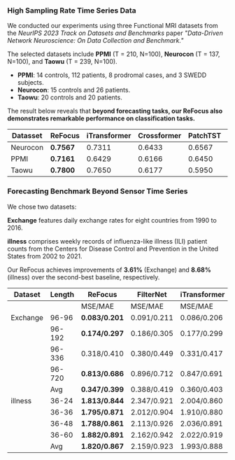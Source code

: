 ### High Sampling Rate Time Series Data

We conducted our experiments using three Functional MRI datasets from the *NeurIPS 2023 Track on Datasets and Benchmarks* paper *"Data-Driven Network Neuroscience: On Data Collection and Benchmark."* 

The selected datasets include **PPMI** (T = 210, N=100), **Neurocon** (T = 137, N=100), and **Taowu** (T = 239, N=100). 

- **PPMI**: 14 controls, 112 patients, 8 prodromal cases, and 3 SWEDD subjects.  
- **Neurocon**: 15 controls and 26 patients.  
- **Taowu**: 20 controls and 20 patients.

The result below reveals that **beyond forecasting tasks, our ReFocus also demonstrates remarkable performance on classification tasks.**

|Datasset|ReFocus|iTransformer|Crossformer|PatchTST|TSMixer|
|--------|-------|------------|-----------|--------|-------|
|Neurocon|**0.7567**|0.7311|0.6433|0.6567|0.7072|
|PPMI|**0.7161**|0.6429|0.6166|0.6450|0.6263|
|Taowu|**0.7800**|0.7650|0.6177|0.5950|0.6500|

### Forecasting Benchmark Beyond Sensor Time Series

We chose two datasets:

**Exchange** features daily exchange rates for eight countries from 1990 to 2016. 

**illness** comprises weekly records of influenza-like illness (ILI) patient counts from the Centers for Disease Control and Prevention in the United States from 2002 to 2021.


Our ReFocus achieves improvements of **3.61%** (Exchange) and **8.68%** (illness) over the second-best baseline, respectively.

|Dataset | Length | ReFocus| FilterNet | iTransformer| PatchTST| TimesNet|
|--------|--------|-------------------|---------------------|------------------------|--------------------|--------------------|
|||MSE/MAE|MSE/MAE|MSE/MAE|MSE/MAE|MSE/MAE|
|Exchange| 96-96     | **0.083/0.201**       | 0.091/0.211         | 0.086/0.206            | 0.088/0.205        | 0.107/0.234        |
|| 96-192    | **0.174/0.297**       | 0.186/0.305         | 0.177/0.299            | 0.176/0.299        | 0.226/0.344        |
|| 96-336    | 0.318/0.410       | 0.380/0.449         | 0.331/0.417            | **0.301/0.397**        | 0.367/0.448        |
|| 96-720    | **0.813/0.686**       | 0.896/0.712         | 0.847/0.691            | 0.901/0.714        | 0.964/0.746        |
|| Avg    | **0.347/0.399**       | 0.388/0.419         | 0.360/0.403            | 0.367/0.404        | 0.400/0.406        |
|illness | 36-24     | **1.813/0.844**       | 2.347/0.921         | 2.004/0.860            | 2.046/0.849        | 2.317/0.934        |
| | 36-36    | **1.795/0.871**       | 2.012/0.904         | 1.910/0.880            | 2.344/0.912        | 1.972/0.920        |
| | 36-48    | **1.788/0.861**       | 2.113/0.926         | 2.036/0.891            | 2.123/0.883        | 2.238/0.940        |
| | 36-60    | **1.882/0.891**       | 2.162/0.942         | 2.022/0.919            | 2.001/0.895        | 2.027/0.928        |
| | Avg    | **1.820/0.867**       | 2.159/0.923         | 1.993/0.888            | 2.129/0.885        | 2.139/0.931        |
